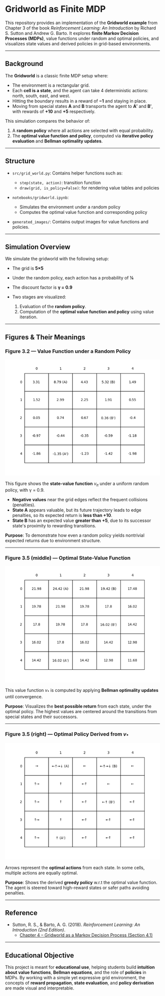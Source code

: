 # Gridworld as Finite MDP

This repository provides an implementation of the **Gridworld example** from Chapter 3 of the book *Reinforcement Learning: An Introduction* by Richard S. Sutton and Andrew G. Barto. It explores **finite Markov Decision Processes (MDPs)**, value functions under random and optimal policies, and visualizes state values and derived policies in grid-based environments.

---

## Background

The **Gridworld** is a classic finite MDP setup where:

* The environment is a rectangular grid.
* Each **cell is a state**, and the agent can take 4 deterministic actions: north, south, east, and west.
* Hitting the boundary results in a reward of **−1** and staying in place.
* Moving from special states **A** and **B** transports the agent to **A′** and **B′**, with rewards of **+10** and **+5** respectively.

This simulation compares the behavior of:

1. A **random policy** where all actions are selected with equal probability.
2. The **optimal value function and policy**, computed via **iterative policy evaluation** and **Bellman optimality updates**.

---

## Structure

* `src/grid_world.py`:
  Contains helper functions such as:

  * `step(state, action)`: transition function
  * `draw(grid, is_policy=False)`: for rendering value tables and policies

* `notebooks/gridworld.ipynb`:

  * Simulates the environment under a random policy
  * Computes the optimal value function and corresponding policy

* `generated_images/`:
  Contains output images for value functions and policies.

---

## Simulation Overview

We simulate the gridworld with the following setup:

* The grid is **5×5**
* Under the random policy, each action has a probability of **¼**
* The discount factor is **γ = 0.9**
* Two stages are visualized:

  1. Evaluation of the **random policy**.
  2. Computation of the **optimal value function and policy** using value iteration.

---

## Figures & Their Meanings

### Figure 3.2 — Value Function under a Random Policy

![figure_3_2.png](gridworld-mdp/generated_images/figure_3_2.png)

This figure shows the **state-value function** $v_{\pi}$ under a uniform random policy, with γ = 0.9.

* **Negative values** near the grid edges reflect the frequent collisions (penalties).
* **State A** appears valuable, but its future trajectory leads to edge penalties, so its expected return is **less than +10**.
* **State B** has an expected value **greater than +5**, due to its successor state's proximity to rewarding transitions.

**Purpose**: To demonstrate how even a random policy yields nontrivial expected returns due to environment structure.

---

### Figure 3.5 (middle) — Optimal State-Value Function

![figure_3_5.png](gridworld-mdp/generated_images/figure_3_5.png)

This value function $v_*$ is computed by applying **Bellman optimality updates** until convergence.

**Purpose**: Visualizes the **best possible return** from each state, under the optimal policy. The highest values are centered around the transitions from special states and their successors.

---

### Figure 3.5 (right) — Optimal Policy Derived from $v_*$

![figure_3_2_policy.png](gridworld-mdp/generated_images/figure_3_5_policy.png)

Arrows represent the **optimal actions** from each state. In some cells, multiple actions are equally optimal.

**Purpose**: Shows the derived **greedy policy** w\.r.t the optimal value function. The agent is steered toward high-reward states or safer paths avoiding penalties.

---

##  Reference

* Sutton, R. S., & Barto, A. G. (2018). *Reinforcement Learning: An Introduction (2nd Edition)*.
  * [Chapter 4 – Gridworld as a Markov Decision Process (Section 4.1)](http://incompleteideas.net/book/RLbook2020.pdf#page=80)

---

## Educational Objective

This project is meant for **educational use**, helping students build **intuition about value functions**, **Bellman equations**, and the role of **policies** in MDPs. By working with a simple yet expressive grid environment, the concepts of **reward propagation**, **state evaluation**, and **policy derivation** are made visual and interpretable.



